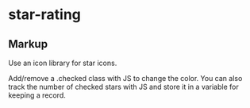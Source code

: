 # star-rating
## Markup
Use an icon library for star icons.

Add/remove a .checked class with JS to change the color. You can also track the number of checked stars with JS and store it in a variable for keeping a record.